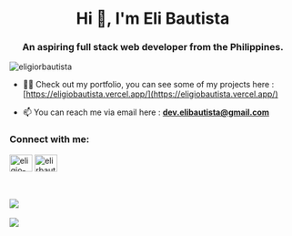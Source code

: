 <h1 align="center">Hi 👋, I'm Eli Bautista</h1>
<h3 align="center">An aspiring full stack web developer from the Philippines.</h3>

<p align="left"> <img src="https://komarev.com/ghpvc/?username=eligiorbautista&label=Profile%20views&color=0e75b6&style=flat" alt="eligiorbautista" /> </p>

<!-- - 🌱 I’m currently learning : **Intermediate CSS, Responsive Web Design, Vue.js** -->

- 👨‍💻 Check out my portfolio, you can see some of my projects here : [https://eligiobautista.vercel.app/](https://eligiobautista.vercel.app/)

- 📫 You can reach me via email here : **dev.elibautista@gmail.com**

<h3 align="left">Connect with me:</h3>
<p align="left">
<a href="https://linkedin.com/in/eligio-bautista-iii-50473127b" target="blank"><img align="center" src="https://raw.githubusercontent.com/rahuldkjain/github-profile-readme-generator/master/src/images/icons/Social/linked-in-alt.svg" alt="eligio-bautista-iii-50473127b" height="30" width="40" /></a>
<a href="https://fb.com/elirbautista" target="blank"><img align="center" src="https://raw.githubusercontent.com/rahuldkjain/github-profile-readme-generator/master/src/images/icons/Social/facebook.svg" alt="elirbautista" height="30" width="40" /></a>
</p>

<br><br>
![](https://github-readme-streak-stats.herokuapp.com/?user=eligiorbautista&theme=great-gatsby&hide_border=false)<br/><br>
![](https://github-readme-stats.vercel.app/api/top-langs/?username=eligiorbautista&theme=great-gatsby&hide_border=false&include_all_commits=true&count_private=true&layout=compact)
 <br><br>
